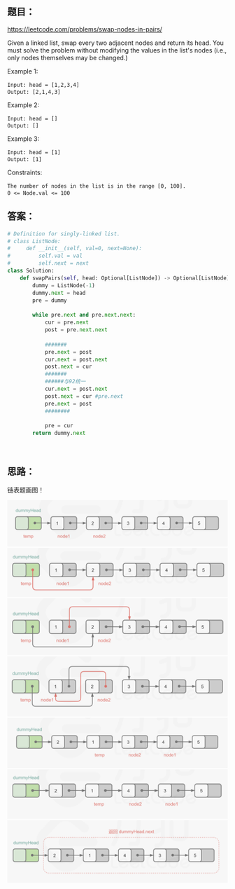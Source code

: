 ## 题目：
https://leetcode.com/problems/swap-nodes-in-pairs/

Given a linked list, swap every two adjacent nodes and return its head. You must solve the problem without modifying the values in the list's nodes (i.e., only nodes themselves may be changed.)

 

Example 1:
```
Input: head = [1,2,3,4]
Output: [2,1,4,3]
```
Example 2:
```
Input: head = []
Output: []
```
Example 3:
```
Input: head = [1]
Output: [1]
``` 

Constraints:
```
The number of nodes in the list is in the range [0, 100].
0 <= Node.val <= 100
```
## 答案：
```python
# Definition for singly-linked list.
# class ListNode:
#     def __init__(self, val=0, next=None):
#         self.val = val
#         self.next = next
class Solution:
    def swapPairs(self, head: Optional[ListNode]) -> Optional[ListNode]:
        dummy = ListNode(-1)
        dummy.next = head
        pre = dummy
        
        while pre.next and pre.next.next:
            cur = pre.next
            post = pre.next.next
            
            #######
            pre.next = post
            cur.next = post.next
            post.next = cur
            #######
            ######与92统一
            cur.next = post.next
            post.next = cur #pre.next
            pre.next = post
            ########
            
            pre = cur
        return dummy.next
   
        

```

## 思路：
链表题画图！

![a](https://github.com/SSRRBB/Leetcode/blob/main/Images/238.png)
![a](https://github.com/SSRRBB/Leetcode/blob/main/Images/239.png)
![a](https://github.com/SSRRBB/Leetcode/blob/main/Images/240.png)
![a](https://github.com/SSRRBB/Leetcode/blob/main/Images/241.png)
![a](https://github.com/SSRRBB/Leetcode/blob/main/Images/242.png)
![a](https://github.com/SSRRBB/Leetcode/blob/main/Images/243.png)
![a](https://github.com/SSRRBB/Leetcode/blob/main/Images/244.png)





